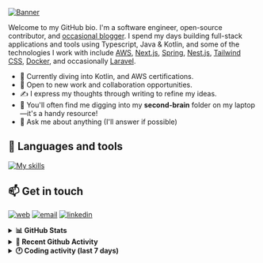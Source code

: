 [![Banner](https://raw.githubusercontent.com/wilfriedago/wilfriedago/main/assets/1.png)][website]

Welcome to my GitHub bio. I'm a software engineer, open-source contributor, and [occasional blogger][blog]. I spend my days building full-stack applications and tools using Typescript, Java & Kotlin, and some of the technologies I work with include [AWS](https://aws.amazon.com/fr/), [Next.js](https://nextjs.org/), [Spring](https://spring.io/), [Nest.js](https://nestjs.com/), [Tailwind CSS](https://github.com/tailwindlabs/tailwindcss), [Docker](https://www.docker.com/), and occasionally [Laravel](https://laravel.com/).

- 🔭 Currently diving into Kotlin, and AWS certifications.
- 👯 Open to new work and collaboration opportunities.
- ✍️ I express my thoughts through writing to refine my ideas.
- 🧠 You'll often find me digging into my **second-brain** folder on my laptop—it's a handy resource!
- 💬 Ask me about anything (I'll answer if possible)

## 🎨 Languages and tools

[![My skills](https://skillicons.dev/icons?i=typescript,python,kotlin,django,spring,fastapi,nodejs,nest,laravel,aws,java,redis,linux,docker,nginx,vscode,idea,js,git,github,md,html,css,tailwind&perline=15)](https://skillicons.dev)

## 📫 Get in touch
[![web](https://img.shields.io/badge/WEBSITE-12100E?logo=google-earth&color=282A36)][website]
[![email](https://img.shields.io/badge/MAIL-12100E?logo=mailgun&color=282A36)][mail]
[![linkedin](https://img.shields.io/badge/LINKEDIN-12100E?logo=linkedin&color=282A36)][linkedin]


<details>
  <summary><b>📊 GitHub Stats</b></summary>
	<br/>
	<p align="left">
		<img width="49.5%" src="https://github-readme-stats.vercel.app/api?username=wilfriedago&show_icons=true&count_private=true&title_color=10b981&icon_color=10b981&theme=react&hide_border=true&rank_icon=github" />
		<img width="49.5%" src="https://streak-stats.demolab.com/?user=wilfriedago&hide_border=true&theme=react&ring=10b981&fire=fff&currStreakNum=fff&sideLabels=10b981&currStreakLabel=10b981&sideNums=fff&exclude_days=Sun" />
	</p>
	<br>
</details>

<details>
  <summary><b>📅 Recent Github Activity</b></summary>
	<br>

<!--RECENT_ACTIVITY:last_update-->
Last Updated: Sunday, June 9th, 2024, 11:32:25 PM
<!--RECENT_ACTIVITY:last_update_end-->

<!--RECENT_ACTIVITY:start-->
1. ⬆️ Pushed 1 commit(s) to [wilfriedago/vscode-symbols-icon-theme](https://github.com/wilfriedago/vscode-symbols-icon-theme)<br>
2. ⬆️ Pushed 1 commit(s) to [wilfriedago/vscode-symbols-icon-theme](https://github.com/wilfriedago/vscode-symbols-icon-theme)<br>
3. ⬆️ Pushed 1 commit(s) to [wilfriedago/vscode-symbols-icon-theme](https://github.com/wilfriedago/vscode-symbols-icon-theme)<br>
4. 📔 Created new repository [wilfriedago/vscode-symbols-icon-theme](https://github.com/wilfriedago/vscode-symbols-icon-theme)<br>
5. ⬆️ Pushed 1 commit(s) to [wilfriedago/vscode-symbols](https://github.com/wilfriedago/vscode-symbols)<br>
<!--RECENT_ACTIVITY:end-->
</details>

<details>
  <summary><b>🕐 Coding activity (last 7 days)</b></summary>
	<br>

<!--START_SECTION:waka-->

```python
Total Time: 29 hrs 35 mins

Python             10 hrs 29 mins  ████████▒░░░░░░░░░░░░░░░░   33.88 %
TypeScript         4 hrs 19 mins   ███▒░░░░░░░░░░░░░░░░░░░░░   13.95 %
JSON               3 hrs 37 mins   ███░░░░░░░░░░░░░░░░░░░░░░   11.74 %
CSV                2 hrs 5 mins    █▓░░░░░░░░░░░░░░░░░░░░░░░   06.77 %
YAML               1 hr 58 mins    █▓░░░░░░░░░░░░░░░░░░░░░░░   06.37 %
Markdown           1 hr 57 mins    █▓░░░░░░░░░░░░░░░░░░░░░░░   06.34 %
HTML               1 hr 45 mins    █▒░░░░░░░░░░░░░░░░░░░░░░░   05.69 %
Other              1 hr 21 mins    █░░░░░░░░░░░░░░░░░░░░░░░░   04.38 %
```

<!--END_SECTION:waka-->
</details>

[website]: https://wilfriedago.dev
[linkedin]: https://linkedin.com/in/wilfriedago
[blog]: https://wilfriedago.dev/blog
[mail]: mailto:me@wilfriedago.dev
